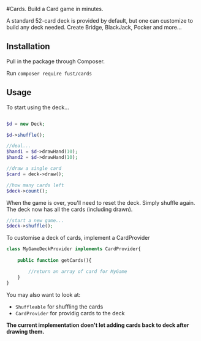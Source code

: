 #Cards. Build a Card game in minutes. 

A standard 52-card deck is provided by default, but one can customize to build any deck needed. Create Bridge, BlackJack, Pocker and more...

## Installation

Pull in the package through Composer.

Run `composer require fust/cards`


## Usage

To start using the deck...

```php  

$d = new Deck;

$d->shuffle();

//deal...
$hand1 = $d->drawHand(10);
$hand2 = $d->drawHand(10);

//draw a single card
$card = deck->draw();

//how many cards left
$deck->count(); 

``` 

When the game is over, you'll need to reset the deck. Simply shuffle again. The deck now has all the cards (including drawn).
```php  
//start a new game...
$deck->shuffle();

``` 


To customise a deck of cards, implement a CardProvider

```php
class MyGameDeckProvider implements CardProvider{
    
    public function getCards(){

        //return an array of card for MyGame 
	}
}

```
You may also want to look at:

- `Shuffleable` for shuffling the cards
- `CardProvider` for providig cards to the deck


**The current implementation doen't let adding  cards back to deck after drawing them.**






